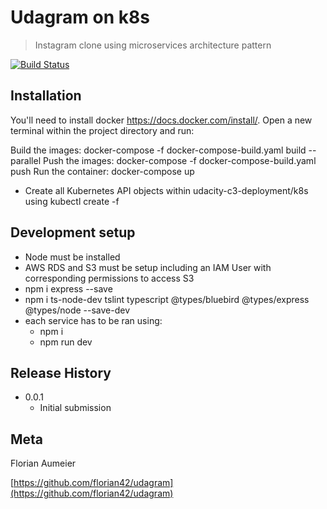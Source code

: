 # Udagram on k8s
> Instagram clone using microservices architecture pattern

[![Build Status](https://travis-ci.org/florian42/udagram.svg?branch=master)](https://travis-ci.org/florian42/udagram.svg?branch=master)

## Installation

You'll need to install docker https://docs.docker.com/install/. Open a new terminal within the project directory and run:

Build the images: docker-compose -f docker-compose-build.yaml build --parallel
Push the images: docker-compose -f docker-compose-build.yaml push
Run the container: docker-compose up

- Create all Kubernetes API objects within udacity-c3-deployment/k8s using kubectl create -f

## Development setup

- Node must be installed
- AWS RDS and S3 must be setup including an IAM User with corresponding permissions to access S3
- npm i express --save
- npm i ts-node-dev tslint typescript @types/bluebird @types/express @types/node --save-dev
- each service has to be ran using:
    - npm i
    - npm run dev

## Release History

* 0.0.1
    * Initial submission

## Meta

Florian Aumeier

[https://github.com/florian42/udagram](https://github.com/florian42/udagram)